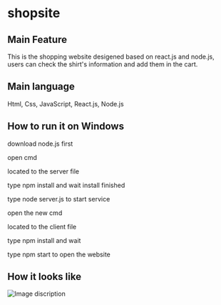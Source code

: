 # shopsite

## Main Feature
This is the shopping website desigened based on react.js and node.js, users can check the shirt's information and add them in the cart.

## Main language
Html, Css, JavaScript, React.js, Node.js

## How to run it on Windows

 download node.js first
 
 open cmd
 
 located to the server file
 
 type npm install and wait install finished
 
 type node server.js to start service
 
 open the new cmd
 
 located to the client file
 
 type npm install and wait
 
 type npm start to open the website
 
 ## How it looks like
 ![Image discription](https://github.com/Qiwei1i/img-storage/blob/main/shopsite.png)
